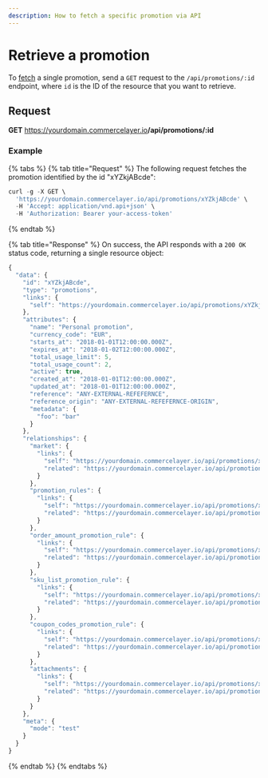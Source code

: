 ```yaml
---
description: How to fetch a specific promotion via API
---
```


# Retrieve a promotion

To <a href="https://docs.commercelayer.io/developers/fetching-resources" target="_blank">fetch</a> a single promotion, send a `GET` request to the `/api/promotions/:id` endpoint, where `id` is the ID of the resource that you want to retrieve.

## Request

**GET** https://yourdomain.commercelayer.io<b>/api/promotions/:id</b>

### **Example**

{% tabs %}
{% tab title="Request" %}
The following request fetches the promotion identified by the id "xYZkjABcde":

```javascript
curl -g -X GET \
  'https://yourdomain.commercelayer.io/api/promotions/xYZkjABcde' \
  -H 'Accept: application/vnd.api+json' \
  -H 'Authorization: Bearer your-access-token'
```
{% endtab %}

{% tab title="Response" %}
On success, the API responds with a `200 OK` status code, returning a single resource object:

```javascript
{
  "data": {
    "id": "xYZkjABcde",
    "type": "promotions",
    "links": {
      "self": "https://yourdomain.commercelayer.io/api/promotions/xYZkjABcde"
    },
    "attributes": {
      "name": "Personal promotion",
      "currency_code": "EUR",
      "starts_at": "2018-01-01T12:00:00.000Z",
      "expires_at": "2018-01-02T12:00:00.000Z",
      "total_usage_limit": 5,
      "total_usage_count": 2,
      "active": true,
      "created_at": "2018-01-01T12:00:00.000Z",
      "updated_at": "2018-01-01T12:00:00.000Z",
      "reference": "ANY-EXTERNAL-REFEFERNCE",
      "reference_origin": "ANY-EXTERNAL-REFEFERNCE-ORIGIN",
      "metadata": {
        "foo": "bar"
      }
    },
    "relationships": {
      "market": {
        "links": {
          "self": "https://yourdomain.commercelayer.io/api/promotions/xYZkjABcde/relationships/market",
          "related": "https://yourdomain.commercelayer.io/api/promotions/xYZkjABcde/market"
        }
      },
      "promotion_rules": {
        "links": {
          "self": "https://yourdomain.commercelayer.io/api/promotions/xYZkjABcde/relationships/promotion_rules",
          "related": "https://yourdomain.commercelayer.io/api/promotions/xYZkjABcde/promotion_rules"
        }
      },
      "order_amount_promotion_rule": {
        "links": {
          "self": "https://yourdomain.commercelayer.io/api/promotions/xYZkjABcde/relationships/order_amount_promotion_rule",
          "related": "https://yourdomain.commercelayer.io/api/promotions/xYZkjABcde/order_amount_promotion_rule"
        }
      },
      "sku_list_promotion_rule": {
        "links": {
          "self": "https://yourdomain.commercelayer.io/api/promotions/xYZkjABcde/relationships/sku_list_promotion_rule",
          "related": "https://yourdomain.commercelayer.io/api/promotions/xYZkjABcde/sku_list_promotion_rule"
        }
      },
      "coupon_codes_promotion_rule": {
        "links": {
          "self": "https://yourdomain.commercelayer.io/api/promotions/xYZkjABcde/relationships/coupon_codes_promotion_rule",
          "related": "https://yourdomain.commercelayer.io/api/promotions/xYZkjABcde/coupon_codes_promotion_rule"
        }
      },
      "attachments": {
        "links": {
          "self": "https://yourdomain.commercelayer.io/api/promotions/xYZkjABcde/relationships/attachments",
          "related": "https://yourdomain.commercelayer.io/api/promotions/xYZkjABcde/attachments"
        }
      }
    },
    "meta": {
      "mode": "test"
    }
  }
}
```
{% endtab %}
{% endtabs %}


